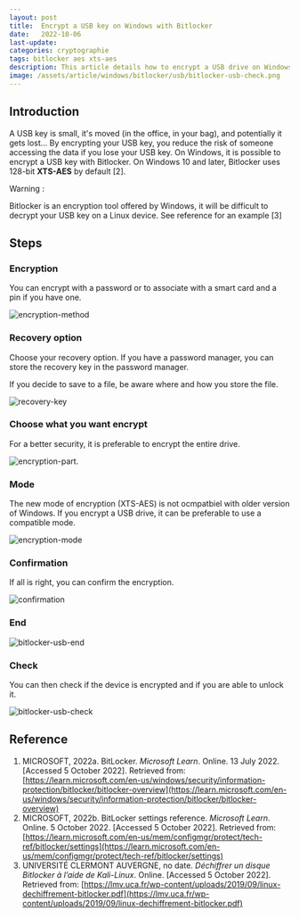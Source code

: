 ```yaml
---
layout: post
title:  Encrypt a USB key on Windows with Bitlocker
date:   2022-10-06
last-update: 
categories: cryptographie 
tags: bitlocker aes xts-aes
description: This article details how to encrypt a USB drive on Windows with Bitlocker
image: /assets/article/windows/bitlocker/usb/bitlocker-usb-check.png
---
```


## Introduction

A USB key is small, it's moved (in the office, in your bag), and potentially it gets lost... By encrypting your USB key, you reduce the risk of someone accessing the data if you lose your USB key. On Windows, it is possible to encrypt a USB key with Bitlocker. On Windows 10 and later, Bitlocker uses 128-bit **XTS-AES** by default [2].

Warning  :

Bitlocker is an encryption tool offered by Windows, it will be difficult to decrypt your USB key on a Linux device. See reference for an example [3]

## Steps

### Encryption

You can encrypt with a password or to associate with a smart card and a pin if you have one.

![encryption-method]({{site.url_complet}}/assets/article/windows/bitlocker/usb/bitlocker-usb-encryption-method.PNG)

### Recovery option

Choose  your recovery option. If you have a password manager, you can store the recovery key in the password manager.

If you decide to save to a file, be aware where and how you store the file.

![recovery-key]({{site.url_complet}}/assets/article/windows/bitlocker/usb/bitlocker-usb-recovery-key.PNG)

### Choose what you want encrypt

For a better security, it is preferable to encrypt the entire drive.

![encryption-part]({{site.url_complet}}/assets/article/windows/bitlocker/usb/bitlocker-usb-encryption-part.PNG).

### Mode

The new mode of encryption (XTS-AES) is not ocmpatbiel with older version of Windows. If you encrypt a USB drive, it can be preferable to use a compatible mode.

![encryption-mode]({{site.url_complet}}/assets/article/windows/bitlocker/usb/bitlocker-usb-encryption-mode.PNG)

### Confirmation

If all is right, you can confirm the encryption.

![confirmation]({{site.url_complet}}/assets/article/windows/bitlocker/usb/bitlocker-usb-confirmation.PNG)



### End

![bitlocker-usb-end]({{site.url_complet}}/assets/article/windows/bitlocker/usb/bitlocker-usb-end.PNG)



### Check

You can then check if the device is encrypted and if you are able to unlock it.

![bitlocker-usb-check]({{site.url_complet}}/assets/article/windows/bitlocker/usb/bitlocker-usb-check.png)



## Reference

1. MICROSOFT, 2022a. BitLocker. *Microsoft Learn*. Online. 13 July 2022. [Accessed 5 October 2022]. Retrieved from: [https://learn.microsoft.com/en-us/windows/security/information-protection/bitlocker/bitlocker-overview](https://learn.microsoft.com/en-us/windows/security/information-protection/bitlocker/bitlocker-overview)
2. MICROSOFT, 2022b. BitLocker settings reference. *Microsoft Learn*. Online. 5 October 2022. [Accessed 5 October 2022]. Retrieved from: [https://learn.microsoft.com/en-us/mem/configmgr/protect/tech-ref/bitlocker/settings](https://learn.microsoft.com/en-us/mem/configmgr/protect/tech-ref/bitlocker/settings)
3. UNIVERSITÉ CLERMONT AUVERGNE, no date. *Déchiffrer un disque Bitlocker à l’aide de Kali-Linux*. Online. [Accessed 5 October 2022]. Retrieved from: [https://lmv.uca.fr/wp-content/uploads/2019/09/linux-dechiffrement-bitlocker.pdf](https://lmv.uca.fr/wp-content/uploads/2019/09/linux-dechiffrement-bitlocker.pdf)